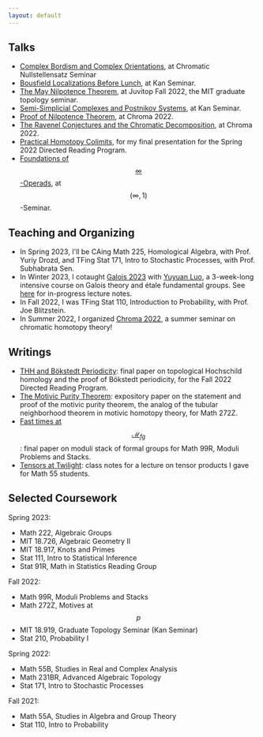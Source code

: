 ```yaml
---
layout: default
---
```

<script type="text/javascript"
src="https://cdn.mathjax.org/mathjax/latest/MathJax.js?config=TeX-AMS-MML_HTMLorMML">
</script>

<!-- Rushil Mallarapu

I am a second year undergraduate at Harvard studying math and statistics. Broadly, I am interested in homotopy theory and algebraic geometry, but am still learning and branching out!

Here is my [CV](assets/files/resume.pdf).
 -->
## Talks

- [Complex Bordism and Complex Orientations](assets/papers/bordism.pdf), at Chromatic Nullstellensatz Seminar
- [Bousfield Localizations Before Lunch](assets/papers/localization.pdf), at Kan Seminar.
- [The May Nilpotence Theorem](assets/papers/nilpotence.pdf), at Juvitop Fall 2022, the MIT graduate topology seminar.
- [Semi-Simplicial Complexes and Postnikov Systems](assets/papers/sset.pdf), at Kan Seminar.
- [Proof of Nilpotence Theorem](https://sudo-rushil.github.io/chroma2022/assets/slides/talk8.pdf), at Chroma 2022.
- [The Ravenel Conjectures and the Chromatic Decomposition](https://sudo-rushil.github.io/chroma2022/assets/slides/talk7.pdf), at Chroma 2022.
- [Practical Homotopy Colimits](assets/paper/colimits.pdf), for my final presentation for the Spring 2022 Directed Reading Program.
- [Foundations of $$\infty$$-Operads](https://nataliesstewart.github.io/infty_one/Rushil_Infinity_Seminar_Talk.pdf), at $$(\infty, 1)$$-Seminar.

## Teaching and Organizing

- In Spring 2023, I'll be CAing Math 225, Homological Algebra, with Prof. Yuriy Drozd, and TFing Stat 171, Intro to Stochastic Processes, with Prof. Subhabrata Sen.
- In Winter 2023, I cotaught [Galois 2023](https://sudo-rushil.github.io/galois2023) with [Yuyuan Luo](https://mit.edu/~lyuyuan/), a 3-week-long intensive course on Galois theory and étale fundamental groups. See [here](https://www.overleaf.com/read/fphsygbcmfkr) for in-progress lecture notes.
- In Fall 2022, I was TFing Stat 110, Introduction to Probability, with Prof. Joe Blitzstein.
- In Summer 2022, I organized [Chroma 2022](https://sudo-rushil.github.io/chroma2022), a summer seminar on chromatic homotopy theory!

## Writings

- [THH and Bökstedt Periodicity](assets/papers/thh.pdf): final paper on topological Hochschild homology and the proof of Bökstedt periodicity, for the Fall 2022 Directed Reading Program.
- [The Motivic Purity Theorem](assets/papers/motives.pdf): expository paper on the statement and proof of the motivic purity theorem, the analog of the tubular neighborhood theorem in motivic homotopy theory, for Math 272Z.
- [Fast times at $$\mathcal{M}_{fg}$$](assets/papers/mfg.pdf): final paper on moduli stack of formal groups for Math 99R, Moduli Problems and Stacks.
- [Tensors at Twilight](assets/papers/tensors.pdf): class notes for a lecture on tensor products I gave for Math 55 students.

## Selected Coursework

Spring 2023:

- Math 222, Algebraic Groups
- MIT 18.726, Algebraic Geometry II
- MIT 18.917, Knots and Primes
- Stat 111, Intro to Statistical Inference
- Stat 91R, Math in Statistics Reading Group

Fall 2022:

- Math 99R, Moduli Problems and Stacks
- Math 272Z, Motives at $$p$$
- MIT 18.919, Graduate Topology Seminar (Kan Seminar)
- Stat 210, Probability I

Spring 2022:

- Math 55B, Studies in Real and Complex Analysis
- Math 231BR, Advanced Algebraic Topology
- Stat 171, Intro to Stochastic Processes

Fall 2021:

- Math 55A, Studies in Algebra and Group Theory
- Stat 110, Intro to Probability



<!-- Please feel free to contact me! My email is [rushil_mallarapu@college.harvard.edu](mailto:rushil_mallarapu@college.harvard.edu).
 -->
<!-- 
```haskell
-- The elegant quicksort no one told you about

quicksort :: Ord a => [a] -> [a]
quicksort []      = []
quicksort [x]     = [x]
quicksort (x:xs)  
    = quicksort (filter (<x) xs) ++ [x] ++ quicksort (filter (>x) xs)
```
 -->